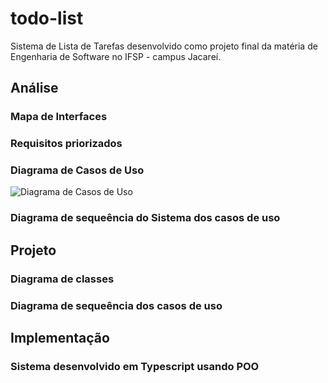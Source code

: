 # todo-list
Sistema de Lista de Tarefas desenvolvido como projeto final da matéria de Engenharia de Software no IFSP - campus Jacareí.
## Análise
### Mapa de Interfaces
### Requisitos priorizados
### Diagrama de Casos de Uso

![Diagrama de Casos de Uso]([https://github.com/[username]/[reponame]/blob/[branch]/image.jpg?raw=true](https://raw.githubusercontent.com/mathensousaa/todo-list/main/documents/casos-de-uso.png))

### Diagrama de sequeência do Sistema dos casos de uso

## Projeto
### Diagrama de classes
### Diagrama de sequeência dos casos de uso

## Implementação
### Sistema desenvolvido em Typescript usando POO

